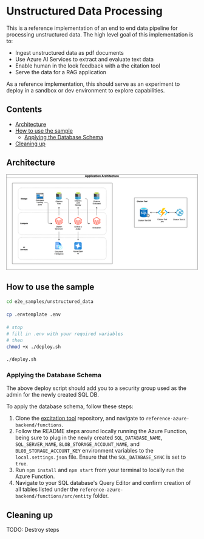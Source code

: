 # Unstructured Data Processing  <!-- omit in toc -->

This is a reference implementation of an end to end data pipeline for processing unstructured data. The high level goal of this implementation is to:

- Ingest unstructured data as pdf documents
- Use Azure AI Services to extract and evaluate text data
- Enable human in the look feedback with a the citation tool
- Serve the data for a RAG application

As a reference implementation, this should serve as an experiment to deploy in a sandbox or dev environment to explore capabilities.

## Contents <!-- omit in toc -->

- [Architecture](#architecture)
- [How to use the sample](#how-to-use-the-sample)
  - [Applying the Database Schema](#applying-the-database-schema)
- [Cleaning up](#cleaning-up)

## Architecture

![Application Architecture](images/application_architecture.drawio.png)

## How to use the sample

```bash
cd e2e_samples/unstructured_data

cp .envtemplate .env

# stop
# fill in .env with your required variables
# then
chmod +x ./deploy.sh

./deploy.sh
```

### Applying the Database Schema

The above deploy script should add you to a security group used as the admin for the newly created SQL DB.

To apply the database schema, follow these steps:

1. Clone the [excitation tool](https://github.com/billba/excitation/tree/main) repository, and navigate to `reference-azure-backend/functions`.
2. Follow the README steps around locally running the Azure Function, being sure to plug in the newly created `SQL_DATABASE_NAME`, `SQL_SERVER_NAME`, `BLOB_STORAGE_ACCOUNT_NAME`, and `BLOB_STORAGE_ACCOUNT_KEY` environment variables to the `local.settings.json` file. Ensure that the `SQL_DATABASE_SYNC` is set to `true`.
3. Run `npm install` and `npm start` from your terminal to locally run the Azure Function.
4. Navigate to your SQL database's Query Editor and confirm creation of all tables listed under the `reference-azure-backend/functions/src/entity` folder.

## Cleaning up

TODO: Destroy steps
